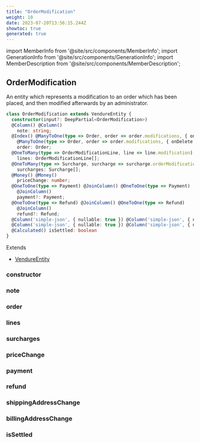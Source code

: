 ```yaml
---
title: "OrderModification"
weight: 10
date: 2023-07-20T13:56:15.244Z
showtoc: true
generated: true
---
```

<!-- This file was generated from the Vendure source. Do not modify. Instead, re-run the "docs:build" script -->
import MemberInfo from '@site/src/components/MemberInfo';
import GenerationInfo from '@site/src/components/GenerationInfo';
import MemberDescription from '@site/src/components/MemberDescription';


## OrderModification

<GenerationInfo sourceFile="packages/core/src/entity/order-modification/order-modification.entity.ts" sourceLine="21" packageName="@vendure/core" />

An entity which represents a modification to an order which has been placed, and
then modified afterwards by an administrator.

```ts title="Signature"
class OrderModification extends VendureEntity {
  constructor(input?: DeepPartial<OrderModification>)
  @Column() @Column()
    note: string;
  @Index() @ManyToOne(type => Order, order => order.modifications, { onDelete: 'CASCADE' }) @Index()
    @ManyToOne(type => Order, order => order.modifications, { onDelete: 'CASCADE' })
    order: Order;
  @OneToMany(type => OrderModificationLine, line => line.modification) @OneToMany(type => OrderModificationLine, line => line.modification)
    lines: OrderModificationLine[];
  @OneToMany(type => Surcharge, surcharge => surcharge.orderModification) @OneToMany(type => Surcharge, surcharge => surcharge.orderModification)
    surcharges: Surcharge[];
  @Money() @Money()
    priceChange: number;
  @OneToOne(type => Payment) @JoinColumn() @OneToOne(type => Payment)
    @JoinColumn()
    payment?: Payment;
  @OneToOne(type => Refund) @JoinColumn() @OneToOne(type => Refund)
    @JoinColumn()
    refund?: Refund;
  @Column('simple-json', { nullable: true }) @Column('simple-json', { nullable: true }) shippingAddressChange: OrderAddress;
  @Column('simple-json', { nullable: true }) @Column('simple-json', { nullable: true }) billingAddressChange: OrderAddress;
  @Calculated() isSettled: boolean
}
```
Extends

 * <a href='/typescript-api/entities/vendure-entity#vendureentity'>VendureEntity</a>



### constructor

<MemberInfo kind="method" type="(input?: DeepPartial&#60;<a href='/typescript-api/entities/order-modification#ordermodification'>OrderModification</a>&#62;) => OrderModification"   />


### note

<MemberInfo kind="property" type="string"   />


### order

<MemberInfo kind="property" type="<a href='/typescript-api/entities/order#order'>Order</a>"   />


### lines

<MemberInfo kind="property" type="<a href='/typescript-api/entities/order-line-reference#ordermodificationline'>OrderModificationLine</a>[]"   />


### surcharges

<MemberInfo kind="property" type="<a href='/typescript-api/entities/surcharge#surcharge'>Surcharge</a>[]"   />


### priceChange

<MemberInfo kind="property" type="number"   />


### payment

<MemberInfo kind="property" type="<a href='/typescript-api/entities/payment#payment'>Payment</a>"   />


### refund

<MemberInfo kind="property" type="Refund"   />


### shippingAddressChange

<MemberInfo kind="property" type="OrderAddress"   />


### billingAddressChange

<MemberInfo kind="property" type="OrderAddress"   />


### isSettled

<MemberInfo kind="property" type="boolean"   />


